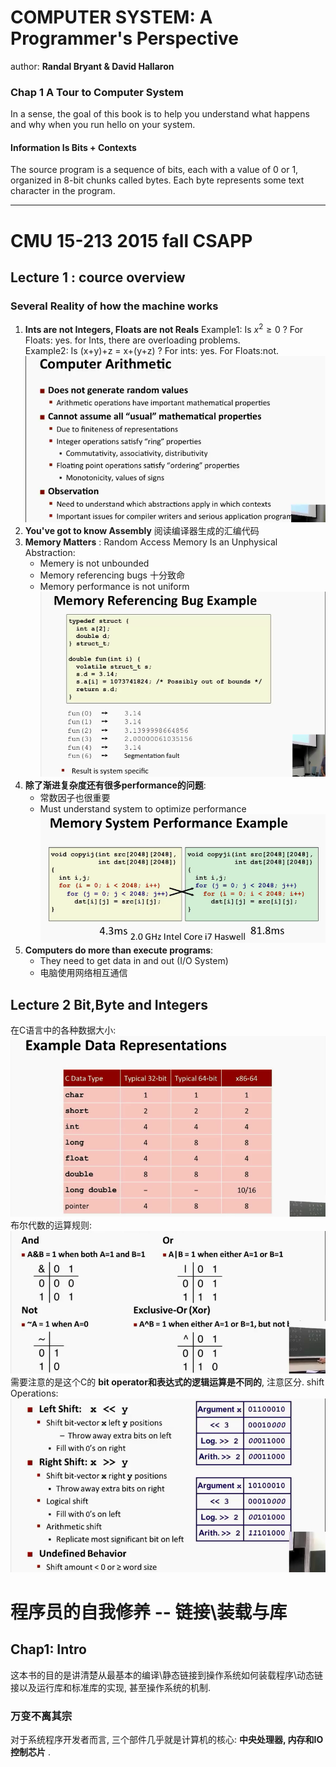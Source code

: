 # COMPUTER SYSTEM: A Programmer's Perspective
author: **Randal Bryant & David Hallaron**

### Chap 1 A Tour to Computer System
In a sense, the goal of this book is to help you understand what happens and why when you run hello on your system.
#### Information Is Bits + Contexts
The source program is a sequence of bits, each with a value of 0 or 1, organized in 8-bit chunks called bytes. Each byte represents some text character in the program.
***
# CMU 15-213 2015 fall CSAPP
## Lecture 1 : cource overview
### Several Reality of how the machine works
1. **Ints are not Integers, Floats are not Reals**
    Example1: Is $x^2 \geq 0$ ? For Floats: yes. for Ints, there are overloading problems.<br>
    Example2: Is (x+y)+z = x+(y+z) ? For ints: yes. For Floats:not. <br>
    ![Observation 1](figure/Mooc1.1.png)
2. **You've got to know Assembly** 阅读编译器生成的汇编代码
3. **Memory Matters** : Random Access Memory Is an Unphysical Abstraction:
    * Memery is not unbounded 
    * Memory referencing bugs 十分致命
    * Memory performance is not uniform
    ![Raality 3](figure/Mooc1.2.png)
4. **除了渐进复杂度还有很多performance的问题**:
    * 常数因子也很重要
    * Must understand system to optimize performance
    ![reality 4](figure/Mooc1.3.png)
5. **Computers do more than execute programs**:
    * They need to get data in and out (I/O System)
    * 电脑使用网络相互通信

## Lecture 2 Bit,Byte and Integers
在C语言中的各种数据大小:<br>
![size in c](figure/Mooc1.4.png)<br>
布尔代数的运算规则:<br>
![bool algebra](figure/Mooc1.5.png)<br>
需要注意的是这个C的 **bit operator和表达式的逻辑运算是不同的**, 注意区分.
shift Operations:<br>
![shift](figure/Mooc2.1.png)<br>

# 程序员的自我修养 -- 链接\装载与库
## Chap1: Intro
这本书的目的是讲清楚从最基本的编译\静态链接到操作系统如何装载程序\动态链接以及运行库和标准库的实现, 甚至操作系统的机制.
### 万变不离其宗
对于系统程序开发者而言, 三个部件几乎就是计算机的核心: **中央处理器, 内存和IO控制芯片** .